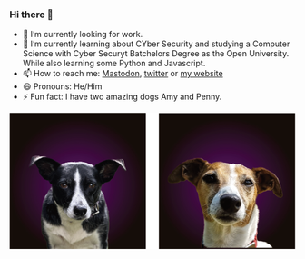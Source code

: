 <link rel="me" href="https://infosec.exchange/@aircooledcafe">

### Hi there 👋

- 🔭 I’m currently looking for work.
- 🌱 I’m currently learning about CYber Security and studying a Computer Science with Cyber Securyt Batchelors Degree as the Open University. While also learning some Python and Javascript.
- 📫 How to reach me: [Mastodon][mastodon], [twitter][twitter] or [my website][securelee]
- 😄 Pronouns: He/Him
- ⚡ Fun fact: I have two amazing dogs Amy and Penny.

![dogs](images/dogs.png)

[twitter]: https://twitter.com/aircooledcafe
[mastodon]: https://infosec.exchange/@aircooledcafe
[securelee]: https://securelee.uk
